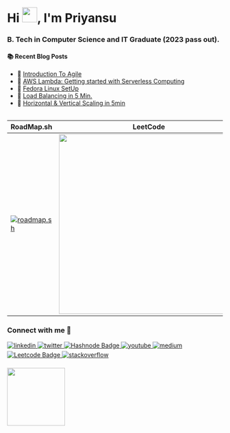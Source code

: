 <h1>Hi <img src="https://github.com/TheDudeThatCode/TheDudeThatCode/blob/master/Assets/Hi.gif" width="35">, I'm Priyansu</h1>
<h3>B. Tech in Computer Science and IT Graduate (2023 pass out).</h3>
<table>
  <div>

  #### :books: Recent Blog Posts
  <!-- BLOGPOSTS:START -->
 - 🚀 [Introduction To Agile](https://priyansu1.hashnode.dev/introduction-to-agile)
 - 💯 [AWS Lambda: Getting started with Serverless Computing](https://priyansu1.hashnode.dev/aws-lambda-getting-started-with-serverless-computing)
 - 💯 [Fedora Linux SetUp](https://priyansu1.hashnode.dev/fedora-linux-setup)
 - 💯 [Load Balancing in 5 Min.](https://priyansu1.hashnode.dev/load-balancing-in-5-min)
 - 💫 [Horizontal &amp; Vertical Scaling in 5min](https://priyansu1.hashnode.dev/horizontal-vertical-scaling-in-5min)<!-- BLOGPOSTS:END -->
  
  </div>

  <div>

| RoadMap.sh                                                   | LeetCode                                           |
| ------------------------------------------------------ | --------------------------------------------- |
| [![roadmap.sh](https://api.roadmap.sh/v1-badge/wide/658aa52a54b5771051431f45?variant=dark)](https://roadmap.sh) | <div><img src="https://leetcard.jacoblin.cool/priyansusahoo1?border=0&radius=20" align="center" width="420" border-radius= "260px"/>


</div>

### Connect with me 💬
<a href="https://linkedin.com/in/priyansu1" target="_blank">
<img src=https://img.shields.io/badge/linkedin-%231E77B5.svg?&style=for-the-badge&logo=linkedin&logoColor=white alt=linkedin style="margin-bottom: 5px;" />
</a>
<a href="https://twitter.com/Priyansu2000" target="_blank">
<img src=https://img.shields.io/badge/twitter-%2300acee.svg?&style=for-the-badge&logo=twitter&logoColor=white alt=twitter style="margin-bottom: 5px;" />
</a>
<a href="https://priyansu1.hashnode.dev/">
<img src="https://img.shields.io/badge/Hashnode-purple?style=for-the-badge&logo=hashnode&logoColor=white" alt="Hashnode Badge"/>
</a>
<a href="https://www.youtube.com/@priyansusahoo" target="_blank">
<img src=https://img.shields.io/badge/youtube-%23EE4831.svg?&style=for-the-badge&logo=youtube&logoColor=white alt=youtube style="margin-bottom: 5px;" />
</a>
<a href="https://medium.com/@priyansusahoo1" target="_blank">
<img src=https://img.shields.io/badge/medium-%23292929.svg?&style=for-the-badge&logo=medium&logoColor=white alt=medium style="margin-bottom: 5px;" />
</a>
<a href="https://leetcode.com/priyansusahoo1/">
<img src="https://img.shields.io/badge/Leetcode-yellow?style=for-the-badge&logo=leetcode&logoColor=white" alt="Leetcode Badge"/>
</a>
<!-- <a href="https://gitlab.com/Priyansusahoo" target="_blank">
<img src=https://img.shields.io/badge/gitlab-330F63.svg?&style=for-the-badge&logo=gitlab&logoColor=white alt=gitlab style="margin-bottom: 5px;" />
</a> -->
<a href="https://stackoverflow.com/users/15277967" target="_blank">
<img src=https://img.shields.io/badge/stackoverflow-%23F28032.svg?&style=for-the-badge&logo=stackoverflow&logoColor=white alt=stackoverflow style="margin-bottom: 5px;" />
</a>
<!-- <a href="https://www.instagram.com/priyansu.2000/">
<img src="https://img.shields.io/badge/Instagram-E4405F?style=for-the-badge&logo=instagram&logoColor=white" alt="Instagram Badge"/>
</a> -->
</div>
</table>
<br></br>
<table>
<div>
  <img src="https://komarev.com/ghpvc/?username=Priyansusahoo&style=flat-square&color=blue" alt="" width="135"/> 
</div>
</table>
